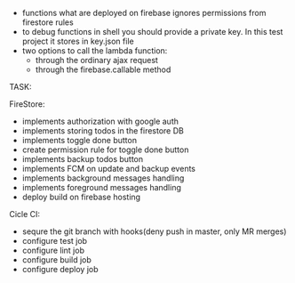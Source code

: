 - functions what are deployed on firebase ignores permissions from firestore rules
- to debug functions in shell you should provide a private key. In this test project it stores in key.json file
- two options to call the lambda function:
    - through the ordinary ajax request
    - through the firebase.callable method


TASK:

  FireStore:

 - implements authorization with google auth
 - implements storing todos in the firestore DB
 - implements toggle done button
 - create permission rule for toggle done button
 - implements backup todos button
 - implements FCM on update and backup events
 - implements background messages handling
 - implements foreground messages handling
 - deploy build on firebase hosting

  Cicle CI:

 - sequre the git branch with hooks(deny push in master, only MR merges)
 - configure test job
 - configure lint job
 - configure build job
 - configure deploy job

